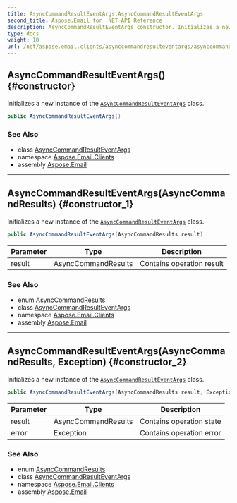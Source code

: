 ```yaml
---
title: AsyncCommandResultEventArgs.AsyncCommandResultEventArgs
second_title: Aspose.Email for .NET API Reference
description: AsyncCommandResultEventArgs constructor. Initializes a new instance of the AsyncCommandResultEventArgs class
type: docs
weight: 10
url: /net/aspose.email.clients/asynccommandresulteventargs/asynccommandresulteventargs/
---
```

## AsyncCommandResultEventArgs() {#constructor}

Initializes a new instance of the [`AsyncCommandResultEventArgs`](../) class.

```csharp
public AsyncCommandResultEventArgs()
```

### See Also

* class [AsyncCommandResultEventArgs](../)
* namespace [Aspose.Email.Clients](../../asynccommandresulteventargs/)
* assembly [Aspose.Email](../../../)

---

## AsyncCommandResultEventArgs(AsyncCommandResults) {#constructor_1}

Initializes a new instance of the [`AsyncCommandResultEventArgs`](../) class.

```csharp
public AsyncCommandResultEventArgs(AsyncCommandResults result)
```

| Parameter | Type | Description |
| --- | --- | --- |
| result | AsyncCommandResults | Contains operation result |

### See Also

* enum [AsyncCommandResults](../../asynccommandresults/)
* class [AsyncCommandResultEventArgs](../)
* namespace [Aspose.Email.Clients](../../asynccommandresulteventargs/)
* assembly [Aspose.Email](../../../)

---

## AsyncCommandResultEventArgs(AsyncCommandResults, Exception) {#constructor_2}

Initializes a new instance of the [`AsyncCommandResultEventArgs`](../) class.

```csharp
public AsyncCommandResultEventArgs(AsyncCommandResults result, Exception error)
```

| Parameter | Type | Description |
| --- | --- | --- |
| result | AsyncCommandResults | Contains operation state |
| error | Exception | Contains operation error |

### See Also

* enum [AsyncCommandResults](../../asynccommandresults/)
* class [AsyncCommandResultEventArgs](../)
* namespace [Aspose.Email.Clients](../../asynccommandresulteventargs/)
* assembly [Aspose.Email](../../../)


